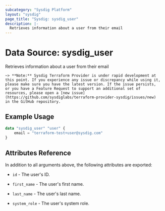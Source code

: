 ```yaml
---
subcategory: "Sysdig Platform"
layout: "sysdig"
page_title: "Sysdig: sysdig_user"
description: |-
  Retrieves information about a user from their email
---
```


# Data Source: sysdig_user

Retrieves information about a user from their email

`~> **Note:** Sysdig Terraform Provider is under rapid development at this point. If you experience any issue or discrepancy while using it, please make sure you have the latest version. If the issue persists, or you have a Feature Request to support an additional set of resources, please open a [new issue](https://github.com/sysdiglabs/terraform-provider-sysdig/issues/new) in the GitHub repository.`

## Example Usage

```terraform
data "sysdig_user" "user" {
	email = "terraform-test+user@sysdig.com"
}
```

## Attributes Reference

In addition to all arguments above, the following attributes are exported:

* `id` - The user's ID.

* `first_name` - The user's first name.

* `last_name` - The user's last name.

* `system_role` - The user's system role.